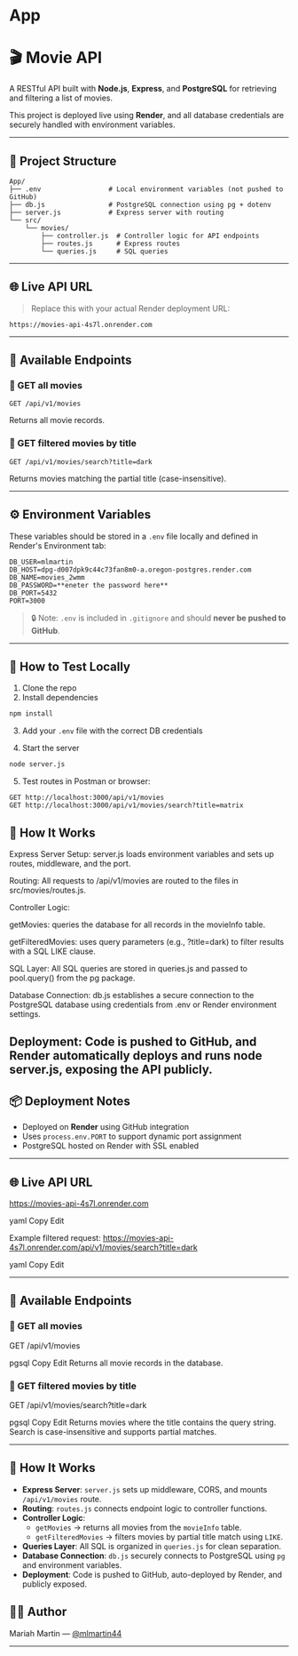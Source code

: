 # App

# 🎬 Movie API

A RESTful API built with **Node.js**, **Express**, and **PostgreSQL** for retrieving and filtering a list of movies.

This project is deployed live using **Render**, and all database credentials are securely handled with environment variables.

---

## 📁 Project Structure

```
App/
├── .env                 # Local environment variables (not pushed to GitHub)
├── db.js                # PostgreSQL connection using pg + dotenv
├── server.js            # Express server with routing
└── src/
    └── movies/
        ├── controller.js  # Controller logic for API endpoints
        ├── routes.js      # Express routes
        └── queries.js     # SQL queries
```

---

## 🌐 Live API URL

> Replace this with your actual Render deployment URL:

```
https://movies-api-4s7l.onrender.com
```

---

## 🚀 Available Endpoints

### 🔹 GET all movies
```
GET /api/v1/movies
```
Returns all movie records.

### 🔹 GET filtered movies by title
```
GET /api/v1/movies/search?title=dark
```
Returns movies matching the partial title (case-insensitive).

---

## ⚙️ Environment Variables

These variables should be stored in a `.env` file locally and defined in Render's Environment tab:

```
DB_USER=mlmartin
DB_HOST=dpg-d007dpk9c44c73fan8m0-a.oregon-postgres.render.com
DB_NAME=movies_2wmm
DB_PASSWORD=**eneter the password here**
DB_PORT=5432
PORT=3000
```

> 🔒 Note: `.env` is included in `.gitignore` and should **never be pushed to GitHub**.

---

## 🧪 How to Test Locally

1. Clone the repo
2. Install dependencies

```bash
npm install
```

3. Add your `.env` file with the correct DB credentials

4. Start the server

```bash
node server.js
```

5. Test routes in Postman or browser:

```
GET http://localhost:3000/api/v1/movies
GET http://localhost:3000/api/v1/movies/search?title=matrix
```
## 🔄 How It Works

Express Server Setup: server.js loads environment variables and sets up routes, middleware, and the port.

Routing: All requests to /api/v1/movies are routed to the files in src/movies/routes.js.

Controller Logic:

getMovies: queries the database for all records in the movieInfo table.

getFilteredMovies: uses query parameters (e.g., ?title=dark) to filter results with a SQL LIKE clause.

SQL Layer: All SQL queries are stored in queries.js and passed to pool.query() from the pg package.

Database Connection: db.js establishes a secure connection to the PostgreSQL database using credentials from .env or Render environment settings.

Deployment: Code is pushed to GitHub, and Render automatically deploys and runs node server.js, exposing the API publicly.
---

## 📦 Deployment Notes

- Deployed on **Render** using GitHub integration
- Uses `process.env.PORT` to support dynamic port assignment
- PostgreSQL hosted on Render with SSL enabled

---
## 🌐 Live API URL

https://movies-api-4s7l.onrender.com

yaml
Copy
Edit

Example filtered request:
https://movies-api-4s7l.onrender.com/api/v1/movies/search?title=dark

yaml
Copy
Edit

---

## 🚀 Available Endpoints

### 🔹 GET all movies
GET /api/v1/movies

pgsql
Copy
Edit
Returns all movie records in the database.

### 🔹 GET filtered movies by title
GET /api/v1/movies/search?title=dark

pgsql
Copy
Edit
Returns movies where the title contains the query string. Search is case-insensitive and supports partial matches.

---

## 🔄 How It Works

- **Express Server**: `server.js` sets up middleware, CORS, and mounts `/api/v1/movies` route.
- **Routing**: `routes.js` connects endpoint logic to controller functions.
- **Controller Logic**:
  - `getMovies` → returns all movies from the `movieInfo` table.
  - `getFilteredMovies` → filters movies by partial title match using `LIKE`.
- **Queries Layer**: All SQL is organized in `queries.js` for clean separation.
- **Database Connection**: `db.js` securely connects to PostgreSQL using `pg` and environment variables.
- **Deployment**: Code is pushed to GitHub, auto-deployed by Render, and publicly exposed.


## 🧑‍💻 Author
Mariah Martin — [@mlmartin44](https://github.com/mlmartin44)

---



